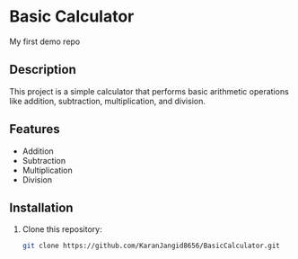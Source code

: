 
# Basic Calculator
 My first demo repo 

## Description
This project is a simple calculator that performs basic arithmetic operations like addition, subtraction, multiplication, and division.

## Features
- Addition
- Subtraction
- Multiplication
- Division

## Installation
1. Clone this repository:
   ```bash
   git clone https://github.com/KaranJangid8656/BasicCalculator.git
